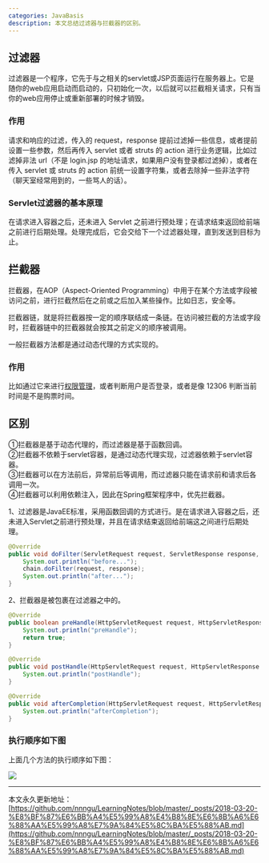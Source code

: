 ```yaml
---
categories: JavaBasis
description: 本文总结过滤器与拦截器的区别。
---
```


## 过滤器

过滤器是一个程序，它先于与之相关的servlet或JSP页面运行在服务器上。它是随你的web应用启动而启动的，只初始化一次，以后就可以拦截相关请求，只有当你的web应用停止或重新部署的时候才销毁。

### 作用

请求和响应的过滤，传入的 request，response 提前过滤掉一些信息，或者提前设置一些参数，然后再传入 servlet 或者 struts 的 action 进行业务逻辑，比如过滤掉非法 url（不是 login.jsp 的地址请求，如果用户没有登录都过滤掉），或者在传入 servlet 或 struts 的 action 前统一设置字符集，或者去除掉一些非法字符（聊天室经常用到的，一些骂人的话）。

### Servlet过滤器的基本原理

在请求进入容器之后，还未进入 Servlet 之前进行预处理；在请求结束返回给前端之前进行后期处理。处理完成后，它会交给下一个过滤器处理，直到发送到目标为止。

## 拦截器

拦截器，在AOP（Aspect-Oriented Programming）中用于在某个方法或字段被访问之前，进行拦截然后在之前或之后加入某些操作。比如日志，安全等。

拦截器链，就是将拦截器按一定的顺序联结成一条链。在访问被拦截的方法或字段时，拦截器链中的拦截器就会按其之前定义的顺序被调用。

一般拦截器方法都是通过动态代理的方式实现的。

### 作用

比如通过它来进行[权限管理](https://nnngu.github.io/LearningNotes/javabasis/2018/03/20/Java%E5%AE%9E%E7%8E%B0%E6%9D%83%E9%99%90%E7%AE%A1%E7%90%86%E7%9A%84%E6%80%9D%E8%B7%AF/)，或者判断用户是否登录，或者是像 12306 判断当前时间是不是购票时间。

## 区别

①拦截器是基于动态代理的，而过滤器是基于函数回调。  
②拦截器不依赖于servlet容器，是通过动态代理实现，过滤器依赖于servlet容器。  
③拦截器可以在方法前后，异常前后等调用，而过滤器只能在请求前和请求后各调用一次。  
④拦截器可以利用依赖注入，因此在Spring框架程序中，优先拦截器。  

1、过滤器是JavaEE标准，采用函数回调的方式进行。是在请求进入容器之后，还未进入Servlet之前进行预处理，并且在请求结束返回给前端这之间进行后期处理。

```java
@Override
public void doFilter(ServletRequest request, ServletResponse response, FilterChain chain) throws IOException, ServletException {
	System.out.println("before...");
	chain.doFilter(request, response);
	System.out.println("after...");
}
```

2、拦截器是被包裹在过滤器之中的。

```java
@Override
public boolean preHandle(HttpServletRequest request, HttpServletResponse response, Object handler) throws Exception {
	System.out.println("preHandle");
	return true;
}

@Override
public void postHandle(HttpServletRequest request, HttpServletResponse response, Object handler, ModelAndView modelAndView) throws Exception {
	System.out.println("postHandle");
}

@Override
public void afterCompletion(HttpServletRequest request, HttpServletResponse response, Object handler, Exception ex) throws Exception {
	System.out.println("afterCompletion");
}
```

### 执行顺序如下图

上面几个方法的执行顺序如下图：

![][1]






















---

本文永久更新地址：[https://github.com/nnngu/LearningNotes/blob/master/_posts/2018-03-20-%E8%BF%87%E6%BB%A4%E5%99%A8%E4%B8%8E%E6%8B%A6%E6%88%AA%E5%99%A8%E7%9A%84%E5%8C%BA%E5%88%AB.md](https://github.com/nnngu/LearningNotes/blob/master/_posts/2018-03-20-%E8%BF%87%E6%BB%A4%E5%99%A8%E4%B8%8E%E6%8B%A6%E6%88%AA%E5%99%A8%E7%9A%84%E5%8C%BA%E5%88%AB.md)


  [1]: https://www.github.com/nnngu/FigureBed/raw/master/2018/3/21/1521562077642.jpg